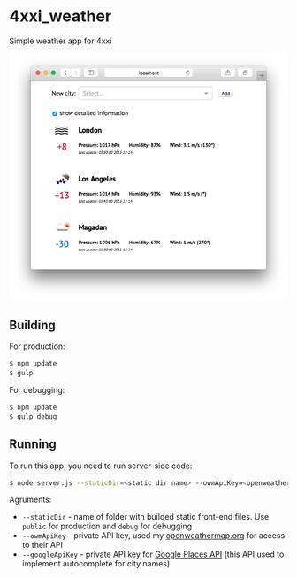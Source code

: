 # 4xxi_weather
Simple weather app for 4xxi

![Screenshot](screenshot.png)

## Building
For production:
```bash
$ npm update
$ gulp
```

For debugging:
```bash
$ npm update
$ gulp debug
```

## Running
To run this app, you need to run server-side code:
```bash
$ node server.js --staticDir=<static dir name> --owmApiKey=<openweathermap api key> --googleApiKey=<google places api key>
```
Agruments:
* `--staticDir` - name of folder with builded static front-end files. Use `public` for production and `debug` for debugging
* `--owmApiKey` - private API key, used my [openweathermap.org](http://openweathermap.org/api) for access to their API
* `--googleApiKey` - private API key for [Google Places API](https://developers.google.com/places/) (this API used to implement autocomplete for city names)


